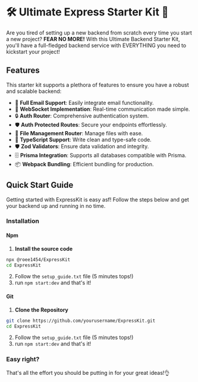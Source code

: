 # 🛠️ Ultimate Express Starter Kit 🚀

Are you tired of setting up a new backend from scratch every time you start a new project? **FEAR NO MORE!** With this Ultimate Backend Starter Kit, you'll have a full-fledged backend service with EVERYTHING you need to kickstart your project!

## Features

This starter kit supports a plethora of features to ensure you have a robust and scalable backend:

- 📧 **Full Email Support**: Easily integrate email functionality.
- 🔄 **WebSocket Implementation**: Real-time communication made simple.
- 🔒 **Auth Router**: Comprehensive authentication system.
- 🛡️ **Auth Protected Routes**: Secure your endpoints effortlessly.
- 📁 **File Management Router**: Manage files with ease.
- 📘 **TypeScript Support**: Write clean and type-safe code.
- 🛡️ **Zod Validators**: Ensure data validation and integrity.
- 🗄️ **Prisma Integration**: Supports all databases compatible with Prisma.
- 📦 **Webpack Bundling**: Efficient bundling for production.

## Quick Start Guide

Getting started with ExpressKit is easy asf! Follow the steps below and get your backend up and running in no time.

### Installation

#### Npm 
  1. **Install the source code**
  ```sh
  npx @roee1454/ExpressKit
  cd ExpressKit
  ```
  2. Follow the `setup_guide.txt` file (5 minutes tops!)
  3. run `npm start:dev` and that's it!

#### Git
  1. **Clone the Repository**
   ```sh
   git clone https://github.com/yourusername/ExpressKit.git
   cd ExpressKit
  ```
  2. Follow the `setup_guide.txt` file (5 minutes tops!)
  3. run `npm start:dev` and that's it!

### Easy right?
That's all the effort you should be putting in for your great ideas!👌
 
 
